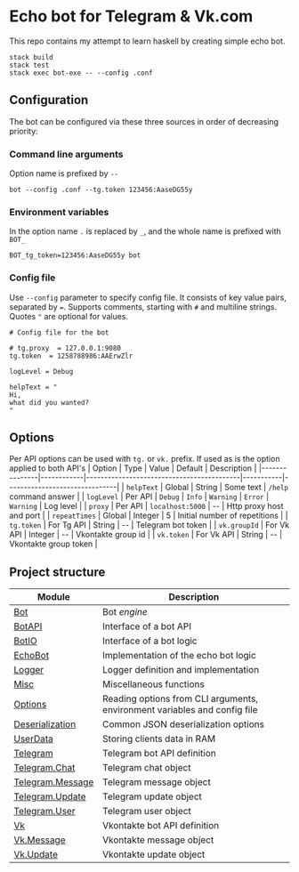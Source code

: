 # Echo bot for Telegram & Vk.com
This repo contains my attempt to learn haskell by creating simple echo bot.
```shell
stack build
stack test
stack exec bot-exe -- --config .conf
```

## Configuration
The bot can be configured via these three sources in order of decreasing priority:
### Command line arguments
Option name is prefixed by `--`
```shell
bot --config .conf --tg.token 123456:AaseDG55y
```
### Environment variables
In the option name `.` is replaced by `_`, and the whole name is prefixed with `BOT_`
```shell
BOT_tg_token=123456:AaseDG55y bot
```
### Config file
Use `--config` parameter to specify config file. It consists of key value pairs, separated by `=`. Supports comments, starting with `#` and multiline strings. Quotes `"` are optional for values.
```
# Config file for the bot

# tg.proxy  = 127.0.0.1:9080
tg.token  = 1258788986:AAErwZlr

logLevel = Debug

helpText = "
Hi,
what did you wanted?
"
```

## Options
Per API options can be used with `tg.` or `vk.` prefix. If used as is the option applied to both API's
| Option        | Type       | Value                                     | Default   | Description                   |
|---------------|------------|-------------------------------------------|-----------|-------------------------------|
| `helpText`    | Global     | String                                    | Some text | `/help` command answer        |
| `logLevel`    | Per API    | `Debug` \| `Info` \| `Warning` \| `Error` | `Warning` | Log level                     |
| `proxy`       | Per API    | `localhost:5000`                          | --        | Http proxy host and port      |
| `repeatTimes` | Global     | Integer                                   | 5         | Initial number of repetitions |
| `tg.token`    | For Tg API | String                                    | --        | Telegram bot token            |
| `vk.groupId`  | For Vk API | Integer                                   | --        | Vkontakte group id            |
| `vk.token`    | For Vk API | String                                    | --        | Vkontakte group token         |

## Project structure
| Module                                      | Description                                                               |
|---------------------------------------------|---------------------------------------------------------------------------|
| [Bot](src/Bot.hs)                           | Bot *engine*                                                              |
| [BotAPI](src/BotAPI.hs)                     | Interface of a bot API                                                    |
| [BotIO](src/BotIO.hs)                       | Interface of a bot logic                                                  |
| [EchoBot](src/EchoBot.hs)                   | Implementation of the echo bot logic                                      |
| [Logger](src/Logger.hs)                     | Logger definition and implementation                                      |
| [Misc](src/Misc.hs)                         | Miscellaneous functions                                                   |
| [Options](src/Options.hs)                   | Reading options from CLI arguments, environment variables and config file |
| [Deserialization](src/Deserialization.hs)   | Common JSON deserialization options                                       |
| [UserData](src/UserData.hs)                 | Storing clients data in RAM                                               |
| [Telegram](src/Telegram.hs)                 | Telegram bot API definition                                               |
| [Telegram.Chat](src/Telegram/Chat.hs)       | Telegram chat object                                                      |
| [Telegram.Message](src/Telegram/Message.hs) | Telegram message object                                                   |
| [Telegram.Update](src/Telegram/Update.hs)   | Telegram update object                                                    |
| [Telegram.User](src/Telegram/User.hs)       | Telegram user object                                                      |
| [Vk](src/Vk.hs)                             | Vkontakte bot API definition                                              |
| [Vk.Message](src/Vk/Message.hs)             | Vkontakte message object                                                  |
| [Vk.Update](src/Vk/Update.hs)               | Vkontakte update object                                                   |
